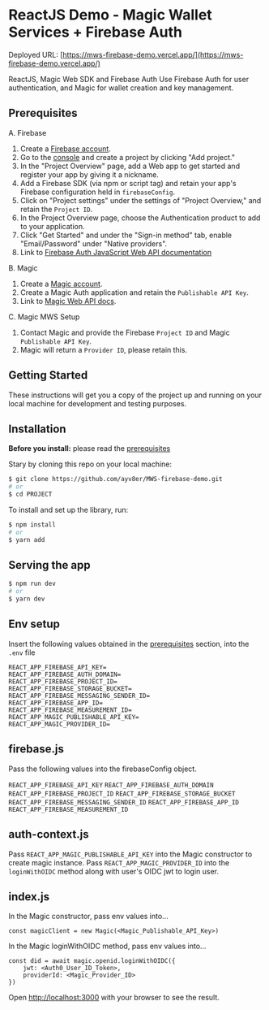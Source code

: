 # ReactJS Demo - Magic Wallet Services + Firebase Auth

Deployed URL: [https://mws-firebase-demo.vercel.app/](https://mws-firebase-demo.vercel.app/)

ReactJS, Magic Web SDK and Firebase Auth
Use Firebase Auth for user authentication, and Magic for wallet creation and key management.

## Prerequisites

A. Firebase

1. Create a [Firebase account](https://firebase.google.com/).
2. Go to the [console](https://console.firebase.google.com/) and create a project by clicking "Add project."
3. In the "Project Overview" page, add a Web app to get started and register your app by giving it a nickname.
4. Add a Firebase SDK (via npm or script tag) and retain your app's Firebase configuration held in `firebaseConfig`.
5. Click on "Project settings" under the settings of "Project Overview," and retain the `Project ID`.
6. In the Project Overview page, choose the Authentication product to add to your application.
7. Click "Get Started" and under the "Sign-in method" tab, enable "Email/Password" under "Native providers".
8. Link to [Firebase Auth JavaScript Web API documentation](https://firebase.google.com/docs/reference/js/auth.md?authuser=0&hl=en#auth_package)

B. Magic

1. Create a [Magic account](https://magic.link/).
2. Create a Magic Auth application and retain the `Publishable API Key`.
3. Link to [Magic Web API docs](https://magic.link/docs/auth/api-reference/client-side-sdks/web).

C. Magic MWS Setup

1. Contact Magic and provide the Firebase `Project ID` and Magic `Publishable API Key`.
2. Magic will return a `Provider ID`, please retain this.

## Getting Started

These instructions will get you a copy of the project up and running on your local machine for development and testing purposes.

## Installation

**Before you install:** please read the [prerequisites](#prerequisites)

Stary by cloning this repo on your local machine:

```bash
$ git clone https://github.com/ayv8er/MWS-firebase-demo.git
# or
$ cd PROJECT
```

To install and set up the library, run:

```bash
$ npm install
# or
$ yarn add
```

## Serving the app

```bash
$ npm run dev
# or
$ yarn dev
```

## Env setup

Insert the following values obtained in the [prerequisites](#prerequisites) section, into the `.env` file

```
REACT_APP_FIREBASE_API_KEY=
REACT_APP_FIREBASE_AUTH_DOMAIN=
REACT_APP_FIREBASE_PROJECT_ID=
REACT_APP_FIREBASE_STORAGE_BUCKET=
REACT_APP_FIREBASE_MESSAGING_SENDER_ID=
REACT_APP_FIREBASE_APP_ID=
REACT_APP_FIREBASE_MEASUREMENT_ID=
REACT_APP_MAGIC_PUBLISHABLE_API_KEY=
REACT_APP_MAGIC_PROVIDER_ID=
```

## firebase.js

Pass the following values into the firebaseConfig object.

`REACT_APP_FIREBASE_API_KEY`
`REACT_APP_FIREBASE_AUTH_DOMAIN`
`REACT_APP_FIREBASE_PROJECT_ID`
`REACT_APP_FIREBASE_STORAGE_BUCKET`
`REACT_APP_FIREBASE_MESSAGING_SENDER_ID`
`REACT_APP_FIREBASE_APP_ID`
`REACT_APP_FIREBASE_MEASUREMENT_ID`

## auth-context.js

Pass `REACT_APP_MAGIC_PUBLISHABLE_API_KEY` into the Magic constructor to create magic instance.
Pass `REACT_APP_MAGIC_PROVIDER_ID` into the `loginWithOIDC` method along with user's OIDC jwt to login user.

## index.js

In the Magic constructor, pass env values into...

```
const magicClient = new Magic(<Magic_Publishable_API_Key>)
```

In the Magic loginWithOIDC method, pass env values into...

```
const did = await magic.openid.loginWithOIDC({
    jwt: <Auth0_User_ID_Token>,
    providerId: <Magic_Provider_ID>
})
```

Open [http://localhost:3000](http://localhost:3000) with your browser to see the result.
